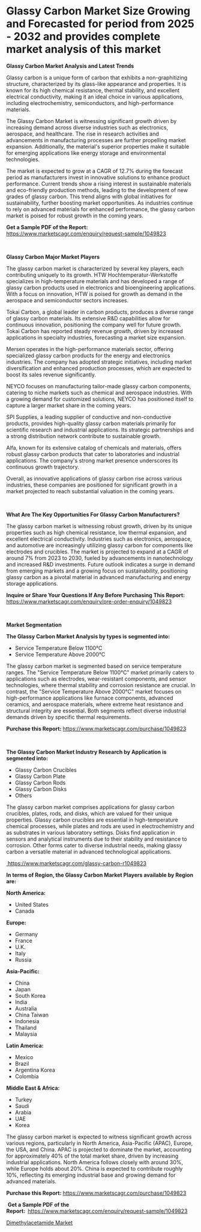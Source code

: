 <p><h1>Glassy Carbon Market Size Growing and Forecasted for period from 2025 - 2032 and provides complete market analysis of this market</h1></p><p><strong>Glassy Carbon Market Analysis and Latest Trends</strong></p>
<p><p>Glassy carbon is a unique form of carbon that exhibits a non-graphitizing structure, characterized by its glass-like appearance and properties. It is known for its high chemical resistance, thermal stability, and excellent electrical conductivity, making it an ideal choice in various applications, including electrochemistry, semiconductors, and high-performance materials. </p><p>The Glassy Carbon Market is witnessing significant growth driven by increasing demand across diverse industries such as electronics, aerospace, and healthcare. The rise in research activities and advancements in manufacturing processes are further propelling market expansion. Additionally, the material's superior properties make it suitable for emerging applications like energy storage and environmental technologies.</p><p>The market is expected to grow at a CAGR of 12.7% during the forecast period as manufacturers invest in innovative solutions to enhance product performance. Current trends show a rising interest in sustainable materials and eco-friendly production methods, leading to the development of new grades of glassy carbon. This trend aligns with global initiatives for sustainability, further boosting market opportunities. As industries continue to rely on advanced materials for enhanced performance, the glassy carbon market is poised for robust growth in the coming years.</p></p>
<p><strong>Get a Sample PDF of the Report:&nbsp;</strong> <a href="https://www.marketscagr.com/enquiry/request-sample/1049823?utm_campaign=3016&utm_medium=2&utm_source=Github&utm_content=ia&utm_term=02042025&utm_id=glassy-carbon">https://www.marketscagr.com/enquiry/request-sample/1049823</a></p>
<p>&nbsp;</p>
<p><strong>Glassy Carbon Major Market Players</strong></p>
<p><p>The glassy carbon market is characterized by several key players, each contributing uniquely to its growth. HTW Hochtemperatur-Werkstoffe specializes in high-temperature materials and has developed a range of glassy carbon products used in electronics and bioengineering applications. With a focus on innovation, HTW is poised for growth as demand in the aerospace and semiconductor sectors increases.</p><p>Tokai Carbon, a global leader in carbon products, produces a diverse range of glassy carbon materials. Its extensive R&D capabilities allow for continuous innovation, positioning the company well for future growth. Tokai Carbon has reported steady revenue growth, driven by increased applications in specialty industries, forecasting a market size expansion.</p><p>Mersen operates in the high-performance materials sector, offering specialized glassy carbon products for the energy and electronics industries. The company has adopted strategic initiatives, including market diversification and enhanced production processes, which are expected to boost its sales revenue significantly.</p><p>NEYCO focuses on manufacturing tailor-made glassy carbon components, catering to niche markets such as chemical and aerospace industries. With a growing demand for customized solutions, NEYCO has positioned itself to capture a larger market share in the coming years.</p><p>SPI Supplies, a leading supplier of conductive and non-conductive products, provides high-quality glassy carbon materials primarily for scientific research and industrial applications. Its strategic partnerships and a strong distribution network contribute to sustainable growth.</p><p>Alfa, known for its extensive catalog of chemicals and materials, offers robust glassy carbon products that cater to laboratories and industrial applications. The company's strong market presence underscores its continuous growth trajectory.</p><p>Overall, as innovative applications of glassy carbon rise across various industries, these companies are positioned for significant growth in a market projected to reach substantial valuation in the coming years.</p></p>
<p>&nbsp;</p>
<p><strong>What Are The Key Opportunities For Glassy Carbon Manufacturers?</strong></p>
<p><p>The glassy carbon market is witnessing robust growth, driven by its unique properties such as high chemical resistance, low thermal expansion, and excellent electrical conductivity. Industries such as electronics, aerospace, and automotive are increasingly utilizing glassy carbon for components like electrodes and crucibles. The market is projected to expand at a CAGR of around 7% from 2023 to 2030, fueled by advancements in nanotechnology and increased R&D investments. Future outlook indicates a surge in demand from emerging markets and a growing focus on sustainability, positioning glassy carbon as a pivotal material in advanced manufacturing and energy storage applications.</p></p>
<p><strong>Inquire or Share Your Questions If Any Before Purchasing This Report:</strong> <a href="https://www.marketscagr.com/enquiry/pre-order-enquiry/1049823?utm_campaign=3016&utm_medium=2&utm_source=Github&utm_content=ia&utm_term=02042025&utm_id=glassy-carbon">https://www.marketscagr.com/enquiry/pre-order-enquiry/1049823</a></p>
<p>&nbsp;</p>
<p><strong>Market Segmentation</strong></p>
<p><strong>The Glassy Carbon Market Analysis by types is segmented into:</strong></p>
<p><ul><li>Service Temperature Below 1100°C</li><li>Service Temperature Above 2000°C</li></ul></p>
<p><p>The glassy carbon market is segmented based on service temperature ranges. The "Service Temperature Below 1100°C" market primarily caters to applications such as electrodes, wear-resistant components, and sensor technologies, where thermal stability and corrosion resistance are crucial. In contrast, the "Service Temperature Above 2000°C" market focuses on high-performance applications like furnace components, advanced ceramics, and aerospace materials, where extreme heat resistance and structural integrity are essential. Both segments reflect diverse industrial demands driven by specific thermal requirements.</p></p>
<p><strong>Purchase this Report:&nbsp;</strong><a href="https://www.marketscagr.com/purchase/1049823?utm_campaign=3016&utm_medium=2&utm_source=Github&utm_content=ia&utm_term=02042025&utm_id=glassy-carbon">https://www.marketscagr.com/purchase/1049823</a></p>
<p>&nbsp;</p>
<p><strong>The Glassy Carbon Market Industry Research by Application is segmented into:</strong></p>
<p><ul><li>Glassy Carbon Crucibles</li><li>Glassy Carbon Plate</li><li>Glassy Carbon Rods</li><li>Glassy Carbon Disks</li><li>Others</li></ul></p>
<p><p>The glassy carbon market comprises applications for glassy carbon crucibles, plates, rods, and disks, which are valued for their unique properties. Glassy carbon crucibles are essential in high-temperature chemical processes, while plates and rods are used in electrochemistry and as substrates in various laboratory settings. Disks find application in sensors and analytical instruments due to their stability and resistance to corrosion. Other forms cater to diverse industrial needs, making glassy carbon a versatile material in advanced technological applications.</p></p>
<p><a href="https://www.marketscagr.com/glassy-carbon-r1049823?utm_campaign=3016&utm_medium=2&utm_source=Github&utm_content=ia&utm_term=02042025&utm_id=glassy-carbon">&nbsp;https://www.marketscagr.com/glassy-carbon-r1049823</a></p>
<p><strong>In terms of Region, the Glassy Carbon Market Players available by Region are:</strong></p>
<p>
    <p> <strong> North America: </strong>
        <ul>
            <li>United States</li>
            <li>Canada</li>
        </ul>
        </p> 
    <p> <strong> Europe: </strong>
        <ul>
            <li>Germany</li>
            <li>France</li>
            <li>U.K.</li>
            <li>Italy</li>
            <li>Russia</li>
        </ul>
        </p> 
    <p> <strong> Asia-Pacific: </strong>
        <ul>
            <li>China</li>
            <li>Japan</li>
            <li>South Korea</li>
            <li>India</li>
            <li>Australia</li>
            <li>China Taiwan</li>
            <li>Indonesia</li>
            <li>Thailand</li>
            <li>Malaysia</li>
        </ul>
        </p> 
    <p> <strong> Latin America: </strong>
        <ul>
            <li>Mexico</li>
            <li>Brazil</li>
            <li>Argentina Korea</li>
            <li>Colombia</li>
        </ul>
        </p> 
    <p> <strong> Middle East & Africa: </strong>
        <ul>
            <li>Turkey</li>
            <li>Saudi</li>
            <li>Arabia</li>
            <li>UAE</li>
            <li>Korea</li>
        </ul>
    </p>
    </p>
<p><p>The glassy carbon market is expected to witness significant growth across various regions, particularly in North America, Asia-Pacific (APAC), Europe, the USA, and China. APAC is projected to dominate the market, accounting for approximately 40% of the total market share, driven by increasing industrial applications. North America follows closely with around 30%, while Europe holds about 20%. China is expected to contribute roughly 10%, reflecting its emerging industrial base and growing demand for advanced materials.</p></p>
<p><strong>Purchase this Report: </strong><a href="https://www.marketscagr.com/purchase/1049823?utm_campaign=3016&utm_medium=2&utm_source=Github&utm_content=ia&utm_term=02042025&utm_id=glassy-carbon">https://www.marketscagr.com/purchase/1049823</a></p>
<p>&nbsp;<strong>Get a Sample PDF of the Report:&nbsp;&nbsp;</strong><a href="https://www.marketscagr.com/enquiry/request-sample/1049823?utm_campaign=3016&utm_medium=2&utm_source=Github&utm_content=ia&utm_term=02042025&utm_id=glassy-carbon">https://www.marketscagr.com/enquiry/request-sample/1049823</a></p>
<p><strong></strong></p>
<p><p><a href="https://github.com/xtysizov/Market-Research-Report-List-1/blob/main/dimethylacetamide-market.md?utm_campaign=3016&utm_medium=2&utm_source=Github&utm_content=ia&utm_term=02042025&utm_id=glassy-carbon">Dimethylacetamide Market</a></p></p>